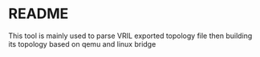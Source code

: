 # README
This tool is mainly used to parse VRIL exported topology file  then building its topology based on qemu and linux bridge
